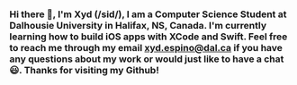 ### Hi there 👋, I'm Xyd (/sid/), I am a Computer Science Student at Dalhousie University in Halifax, NS, Canada. I'm currently learning how to build iOS apps with XCode and Swift. Feel free to reach me through my email <xyd.espino@dal.ca> if you have any questions about my work or would just like to have a chat 😃. Thanks for visiting my Github!



<!--
**xydespino/xydespino** is a ✨ _special_ ✨ repository because its `README.md` (this file) appears on your GitHub profile.

Here are some ideas to get you started:

- 🔭 I’m currently working on ...
- 🌱 I’m currently learning ...
- 👯 I’m looking to collaborate on ...
- 🤔 I’m looking for help with ...
- 💬 Ask me about ...
- 📫 How to reach me: ...
- 😄 Pronouns: ...
- ⚡ Fun fact: ...
-->
